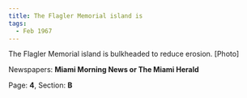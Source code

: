 ```yaml
---  
title: The Flagler Memorial island is  
tags:  
  - Feb 1967  
---  
```

  
The Flagler Memorial island is bulkheaded to reduce erosion. [Photo]  
  
Newspapers: **Miami Morning News or The Miami Herald**  
  
Page: **4**, Section: **B** 
